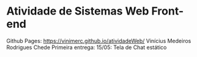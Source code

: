 # Atividade de Sistemas Web Front-end
Github Pages: https://vinimerc.github.io/atividadeWeb/
Vinícius Medeiros Rodrigues Chede
Primeira entrega: 15/05: Tela de Chat estático
